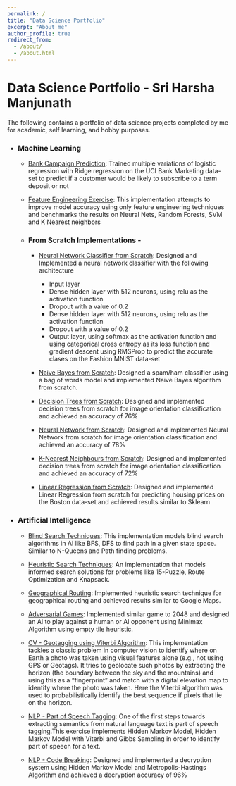 ```yaml
---
permalink: /
title: "Data Science Portfolio"
excerpt: "About me"
author_profile: true
redirect_from: 
  - /about/
  - /about.html
---
```

# Data Science Portfolio - Sri Harsha Manjunath
The following contains a portfolio of data science projects completed by me for academic, self learning, and hobby purposes.


- ### Machine Learning

	- [Bank Campaign Prediction](https://github.com/srmanj/Machine-Learning-bank-Campaign-Prediction/blob/master/Assignment2-F19.ipynb): Trained multiple variations of logistic regression with Ridge regression on the UCI Bank Marketing data-set to predict if a customer would be likely to subscribe to a term deposit or not

	- [Feature Engineering Exercise](https://github.com/srmanj/Data-Analysis-Visualization/blob/master/assignment4_F19.ipynb): This implementation attempts to improve model accuracy using only feature engineering techniques and benchmarks the results on Neural Nets, Random Forests, SVM and K Nearest neighbors 

	- ### From Scratch Implementations -
		- [Neural Network Classifier from Scratch](https://github.com/srmanj/Machine-Learning-FashionMNSIT-Neural-Nets-From-Scratch/blob/master/Assignment_3_Modified.ipynb): Designed and Implemented a neural network classifier with the following architecture
			- Input layer
			- Dense hidden layer with 512 neurons, using relu as the activation function
			- Dropout with a value of 0.2
			- Dense hidden layer with 512 neurons, using relu as the activation function
			- Dropout with a value of 0.2
			- Output layer, using softmax as the activation function
		and using categorical cross entropy as its loss function and gradient descent using RMSProp to predict the accurate clases on the Fashion MNIST data-set 

		- [Naive Bayes from Scratch](https://github.com/srmanj/Artificial-Intelligence-Naive-Bayes-Classifier): Designed a spam/ham classifier using a bag of words model and implemented Naive Bayes algorithm from scratch.

		- [Decision Trees from Scratch](https://github.com/srmanj/Machine-Learning-Algorithms-From-Scratch): Designed and implemented decision trees from scratch for image orientation classification and achieved an accuracy of 76%

		- [Neural Network from Scratch](https://github.com/srmanj/Machine-Learning-Algorithms-From-Scratch): Designed and implemented Neural Network from scratch for image orientation classification and achieved an accuracy of 78%

		- [K-Nearest Neighbours from Scratch](https://github.com/srmanj/Machine-Learning-Algorithms-From-Scratch): Designed and implemented decision trees from scratch for image orientation classification and achieved an accuracy of 72%

		- [Linear Regression from Scratch](https://github.com/srmanj/Machine-Learning-Linear-Regression-from-Scratch/blob/master/A1_F19_vf.ipynb): Designed and implemented Linear Regression from scratch for predicting housing prices on the Boston data-set and achieved results similar to Sklearn

- ### Artificial Intelligence

	- [Blind Search Techniques](https://github.com/srmanj/Artificial-Intelligence-Blind-Search-Problems): This implementation models blind search algorithms in AI like BFS, DFS to find path in a given state space. Similar to N-Queens and Path finding problems.

	- [Heuristic Search Techniques](https://github.com/srmanj/Artificial-Intelligence-Heuristic-Search): An implementation that models informed search solutions for problems like 15-Puzzle, Route Optimization and Knapsack.

	- [Geographical Routing](https://github.com/srmanj/Artificial-Intelligence-Route-Optimizer-between-Cities): Implemented heuristic search technique for geographical routing and achieved results similar to Google Maps.

	- [Adversarial Games](https://github.com/srmanj/Artificial-Intelligence-2048-Adversarial-game): Implemented similar game to 2048 and designed an AI to play against a human or AI opponent using Minimax Algorithm using empty tile heuristic.

	- [CV - Geotagging using Viterbi Algorithm](https://github.com/srmanj/Artificial-Intelligence-geotagging-using-Viterbi): This implementation tackles a classic problem in computer vision to identify where on Earth a photo was taken using visual features alone (e.g., not using GPS or Geotags). It tries to geolocate such photos by extracting the horizon (the boundary between the sky and the mountains) and using this as a “fingerprint” and match with a digital elevation map to identify where the photo was taken. Here the Viterbi algorithm was used to probabilistically identify the best sequence if pixels that lie on the horizon.

	- [NLP - Part of Speech Tagging](https://github.com/srmanj/Artificial-Intelligence-Part-Of-Speech-Tagging): One of the first steps towards extracting semantics from natural language text is part of speech tagging.This exercise implements Hidden Markov Model, Hidden Markov Model with Viterbi and Gibbs Sampling in order to identify part of speech for a text.

	- [NLP - Code Breaking](https://github.com/srmanj/Artificial-Intelligence-Code-Breaking): Designed and implemented a decryption system using Hidden Markov Model and Metropolis-Hastings Algorithm and achieved a decryption accuracy of 96%
